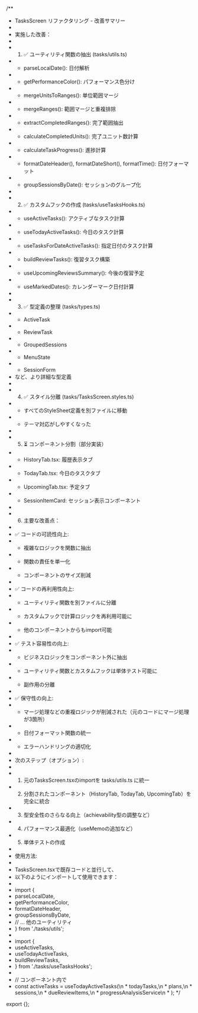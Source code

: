 /**
 * TasksScreen リファクタリング - 改善サマリー
 * 
 * 実施した改善：
 * 
 * 1. ✅ ユーティリティ関数の抽出 (tasks/utils.ts)
 *    - parseLocalDate(): 日付解析
 *    - getPerformanceColor(): パフォーマンス色分け
 *    - mergeUnitsToRanges(): 単位範囲マージ
 *    - mergeRanges(): 範囲マージと重複排除
 *    - extractCompletedRanges(): 完了範囲抽出
 *    - calculateCompletedUnits(): 完了ユニット数計算
 *    - calculateTaskProgress(): 進捗計算
 *    - formatDateHeader(), formatDateShort(), formatTime(): 日付フォーマット
 *    - groupSessionsByDate(): セッションのグループ化
 * 
 * 2. ✅ カスタムフックの作成 (tasks/useTasksHooks.ts)
 *    - useActiveTasks(): アクティブなタスク計算
 *    - useTodayActiveTasks(): 今日のタスク計算
 *    - useTasksForDateActiveTasks(): 指定日付のタスク計算
 *    - buildReviewTasks(): 復習タスク構築
 *    - useUpcomingReviewsSummary(): 今後の復習予定
 *    - useMarkedDates(): カレンダーマーク日付計算
 * 
 * 3. ✅ 型定義の整理 (tasks/types.ts)
 *    - ActiveTask
 *    - ReviewTask
 *    - GroupedSessions
 *    - MenuState
 *    - SessionForm
 *    など、より詳細な型定義
 * 
 * 4. ✅ スタイル分離 (tasks/TasksScreen.styles.ts)
 *    - すべてのStyleSheet定義を別ファイルに移動
 *    - テーマ対応がしやすくなった
 * 
 * 5. ⏳ コンポーネント分割（部分実装）
 *    - HistoryTab.tsx: 履歴表示タブ
 *    - TodayTab.tsx: 今日のタスクタブ
 *    - UpcomingTab.tsx: 予定タブ
 *    - SessionItemCard: セッション表示コンポーネント
 * 
 * 6. 主要な改善点：
 * 
 * ✅ コードの可読性向上:
 *    - 複雑なロジックを関数に抽出
 *    - 関数の責任を単一化
 *    - コンポーネントのサイズ削減
 * 
 * ✅ コードの再利用性向上:
 *    - ユーティリティ関数を別ファイルに分離
 *    - カスタムフックで計算ロジックを再利用可能に
 *    - 他のコンポーネントからもimport可能
 * 
 * ✅ テスト容易性の向上:
 *    - ビジネスロジックをコンポーネント外に抽出
 *    - ユーティリティ関数とカスタムフックは単体テスト可能に
 *    - 副作用の分離
 * 
 * ✅ 保守性の向上:
 *    - マージ処理などの重複ロジックが削減された（元のコードにマージ処理が3箇所）
 *    - 日付フォーマット関数の統一
 *    - エラーハンドリングの適切化
 * 
 * 次のステップ（オプション）:
 * 
 * 1. 元のTasksScreen.tsxのimportを tasks/utils.ts に統一
 * 2. 分割されたコンポーネント（HistoryTab, TodayTab, UpcomingTab）を完全に統合
 * 3. 型安全性のさらなる向上（achievability型の調整など）
 * 4. パフォーマンス最適化（useMemoの追加など）
 * 5. 単体テストの作成
 * 
 * 使用方法:
 * 
 * TasksScreen.tsxで既存コードと並行して、
 * 以下のようにインポートして使用できます：
 * 
 * import {
 *   parseLocalDate,
 *   getPerformanceColor,
 *   formatDateHeader,
 *   groupSessionsByDate,
 *   // ... 他のユーティリティ
 * } from './tasks/utils';
 * 
 * import {
 *   useActiveTasks,
 *   useTodayActiveTasks,
 *   buildReviewTasks,
 * } from './tasks/useTasksHooks';
 * 
 * // コンポーネント内で
 * const activeTasks = useTodayActiveTasks(\n *   todayTasks,\n *   plans,\n *   sessions,\n *   dueReviewItems,\n *   progressAnalysisService\n * );
 */

export {};
